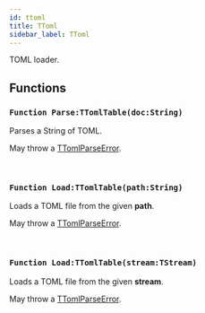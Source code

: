 ```yaml
---
id: ttoml
title: TToml
sidebar_label: TToml
---
```


TOML loader.


## Functions

### `Function Parse:TTomlTable(doc:String)`

Parses a String of TOML.


May throw a [TTomlParseError](../../../text/text.toml/ttomlparseerror).


<br/>

### `Function Load:TTomlTable(path:String)`

Loads a TOML file from the given <b>path</b>.


May throw a [TTomlParseError](../../../text/text.toml/ttomlparseerror).


<br/>

### `Function Load:TTomlTable(stream:TStream)`

Loads a TOML file from the given <b>stream</b>.


May throw a [TTomlParseError](../../../text/text.toml/ttomlparseerror).


<br/>

